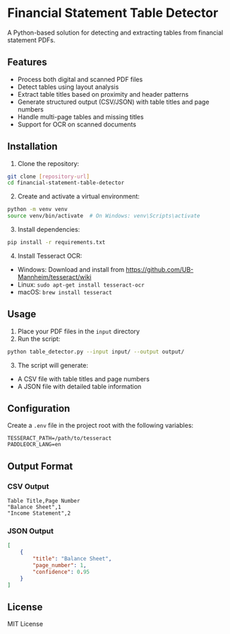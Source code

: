 # Financial Statement Table Detector

A Python-based solution for detecting and extracting tables from financial statement PDFs.

## Features

- Process both digital and scanned PDF files
- Detect tables using layout analysis
- Extract table titles based on proximity and header patterns
- Generate structured output (CSV/JSON) with table titles and page numbers
- Handle multi-page tables and missing titles
- Support for OCR on scanned documents

## Installation

1. Clone the repository:
```bash
git clone [repository-url]
cd financial-statement-table-detector
```

2. Create and activate a virtual environment:
```bash
python -m venv venv
source venv/bin/activate  # On Windows: venv\Scripts\activate
```

3. Install dependencies:
```bash
pip install -r requirements.txt
```

4. Install Tesseract OCR:
- Windows: Download and install from https://github.com/UB-Mannheim/tesseract/wiki
- Linux: `sudo apt-get install tesseract-ocr`
- macOS: `brew install tesseract`

## Usage

1. Place your PDF files in the `input` directory
2. Run the script:
```bash
python table_detector.py --input input/ --output output/
```

3. The script will generate:
- A CSV file with table titles and page numbers
- A JSON file with detailed table information

## Configuration

Create a `.env` file in the project root with the following variables:
```
TESSERACT_PATH=/path/to/tesseract
PADDLEOCR_LANG=en
```

## Output Format

### CSV Output
```csv
Table Title,Page Number
"Balance Sheet",1
"Income Statement",2
```

### JSON Output
```json
[
    {
        "title": "Balance Sheet",
        "page_number": 1,
        "confidence": 0.95
    }
]
```

## License

MIT License 